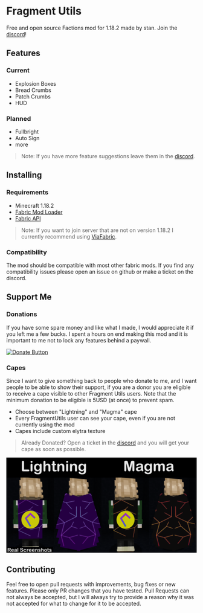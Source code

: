 Fragment Utils
===========

Free and open source Factions mod for 1.18.2 made by stan. Join the [discord](http://fragmentmc.xyz)!

Features
-----

### Current

- Explosion Boxes
- Bread Crumbs
- Patch Crumbs
- HUD

### Planned

- Fullbright
- Auto Sign
- more

> Note: If you have more feature suggestions leave them in the [discord](http://fragmentmc.xyz).

Installing
-----

### Requirements

- Minecraft 1.18.2
- [Fabric Mod Loader](https://fabricmc.net/use/installer/)
- [Fabric API](https://www.curseforge.com/minecraft/mc-mods/fabric-api)

> Note: If you want to join server that are not on version 1.18.2 I currently recommend using [ViaFabric](https://www.curseforge.com/minecraft/mc-mods/viafabric).

### Compatibility

The mod should be compatible with most other fabric mods. If you find any compatibility issues please open an issue on
github or make a ticket on the discord.

Support Me
-----

### Donations

If you have some spare money and like what I made, I would appreciate it if you left me a few bucks. I spent a hours on
end making this mod and it is important to me not to lock any features behind a paywall.

[![Donate Button](https://www.paypalobjects.com/en_US/i/btn/btn_donate_LG.gif)](https://www.paypal.com/donate/?hosted_button_id=U2BQSBBVGK6RA)

### Capes

Since I want to give something back to people who donate to me, and I want people to be able to show their support, if
you are a donor you are eligible to receive a cape visible to other Fragment Utils users. Note that the minimum donation
to be eligible is 5USD (at once) to prevent spam.

- Choose between "Lightning" and "Magma" cape
- Every FragmentUtils user can see your cape, even if you are not currently using the mod
- Capes include custom elytra texture

> Already Donated? Open a ticket in the [discord](http://fragmentmc.xyz) and you will get your cape as soon as possible.

![Cape Banner](images/cape_banner.png)

Contributing
-----
Feel free to open pull requests with improvements, bug fixes or new features. Please only PR changes that you have
tested. Pull Requests can not always be accepted, but I will always try to provide a reason why it was not accepted for
what to change for it to be accepted.